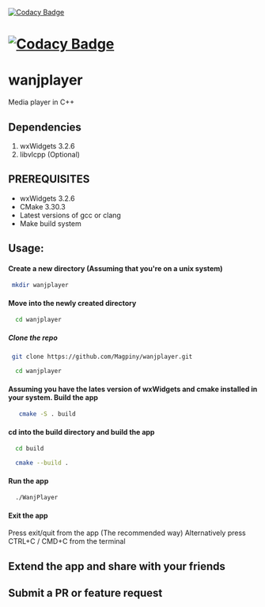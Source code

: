 [![Codacy Badge](https://api.codacy.com/project/badge/Grade/1f85b97231fb44b5a5ff3c9d5bca1805)](https://app.codacy.com/gh/Magpiny/wanjplayer?utm_source=github.com&utm_medium=referral&utm_content=Magpiny/wanjplayer&utm_campaign=Badge_Grade)
# [![Codacy Badge](https://app.codacy.com/project/badge/Grade/c193438e7dd4481e82e4a217aaa22dcb)](https://app.codacy.com/gh/Magpiny/sysinfoviewer/dashboard?utm_source=gh&utm_medium=referral&utm_content=&utm_campaign=Badge_grade)

# wanjplayer
Media player in C++

## Dependencies
1. wxWidgets 3.2.6
2. libvlcpp (Optional)

## PREREQUISITES
* wxWidgets 3.2.6
* CMake 3.30.3
* Latest versions of gcc or clang
* Make build system

## Usage:

#### Create a new directory (Assuming that you're on a unix system)
```bash
 mkdir wanjplayer
```
#### Move into the newly created directory
```bash
  cd wanjplayer
```
##### Clone the repo
```bash
 git clone https://github.com/Magpiny/wanjplayer.git
```

```bash
  cd wanjplayer
```
#### Assuming you have the lates version of wxWidgets and cmake installed in your system. Build the app
```bash
   cmake -S . build
```
#### cd into the build directory and build the app
```bash
  cd build
```
```bash
  cmake --build .
```

#### Run the app
```bash
  ./WanjPlayer
```
#### Exit the app
 Press exit/quit from the app (The recommended way)
 Alternatively press CTRL+C / CMD+C from the terminal

## Extend the app and share with your friends
## Submit a PR or feature request


